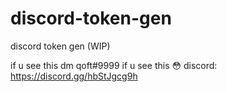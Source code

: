 # discord-token-gen
discord token gen (WIP)


if u see this dm qoft#9999 if u see this :flushed:
discord: https://discord.gg/hbStJgcg9h
